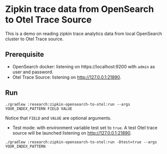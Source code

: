 # Zipkin trace data from OpenSearch to Otel Trace Source

This is a demo on reading zipkin trace analytics data from local OpenSearch cluster to Otel Trace source.

## Prerequisite

* OpenSearch docker: listening on https://localhost:9200 with `admin` as user and password.
* Otel Trace Source: listening on http://127.0.0.1:21890.

## Run

```
./gradlew :research:zipkin-opensearch-to-otel:run --args YOUR_INDEX_PATTERN FIELD VALUE
```

Notice that `FIELD` and `VALUE` are optional arguments.

* Test mode: with environment variable test set to `true`. A test Otel trace source will be launched listening on http://127.0.0.1:21890.

```
./gradlew :research:zipkin-opensearch-to-otel:run -Dtest=true --args YOUR_INDEX_PATTERN
```
